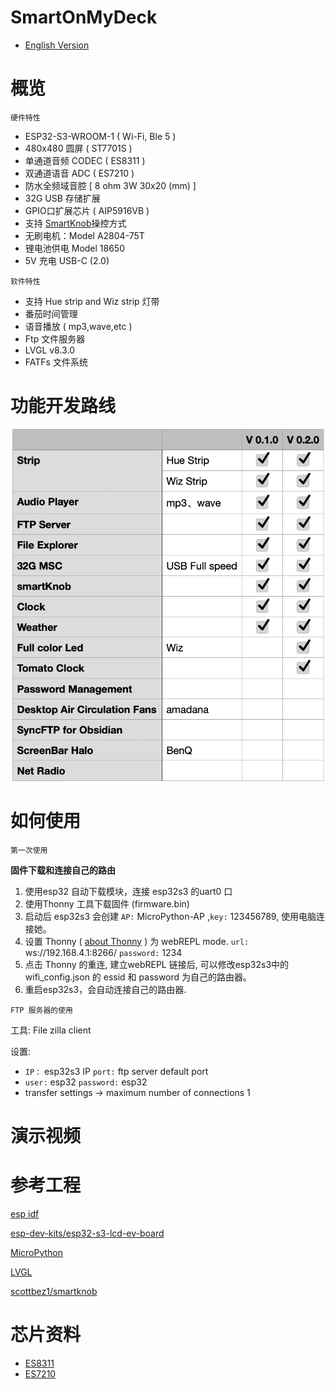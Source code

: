 # SmartOnMyDeck
- [English Version](https://github.com/On-My-Deck/center/blob/main/README.md)
# 概览

`硬件特性`
- ESP32-S3-WROOM-1 ( Wi-Fi, Ble 5 )
- 480x480 圆屏 ( ST7701S )
- 单通道音频 CODEC ( ES8311 )
- 双通道语音 ADC ( ES7210 )
- 防水全频域音腔 [ 8 ohm 3W 30x20 (mm) ]
- 32G USB 存储扩展
- GPIO口扩展芯片 ( AIP5916VB )
- 支持 [SmartKnob](https://github.com/scottbez1/smartknob)操控方式
- 无刷电机：Model A2804-75T
- 锂电池供电 Model 18650
- 5V 充电 USB-C (2.0)

`软件特性`
- 支持 Hue strip and Wiz strip 灯带
- 番茄时间管理
- 语音播放 ( mp3,wave,etc )
- Ftp 文件服务器
- LVGL v8.3.0
- FATFs 文件系统

# 功能开发路线
![RoadMap](https://github.com/On-My-Deck/center/blob/main/doc/RoadMap240422.png)

# 如何使用
`第一次使用`

**固件下载和连接自己的路由**
1. 使用esp32 自动下载模块，连接 esp32s3 的uart0 口
2. 使用Thonny 工具下载固件 (firmware.bin)
3. 启动后 esp32s3 会创建 `AP:` MicroPython-AP ,`key:` 123456789, 使用电脑连接她。
4. 设置 Thonny ( [about Thonny](https://thonny.org/) ) 为 webREPL mode. `url:` ws://192.168.4.1:8266/ `password:` 1234
5. 点击 Thonny 的重连, 建立webREPL 链接后, 可以修改esp32s3中的wifi_config.json 的 essid 和 password 为自己的路由器。
6. 重启esp32s3，会自动连接自己的路由器.

`FTP 服务器的使用`

工具: File zilla client

设置:
- `IP：` esp32s3 IP `port:` ftp server default port
- `user:` esp32 `password:` esp32
- transfer settings -> maximum number of connections 1

# 演示视频
# 参考工程
[esp idf](https://github.com/espressif/esp-idf)

[esp-dev-kits/esp32-s3-lcd-ev-board](https://github.com/espressif/esp-dev-kits/tree/master/esp32-s3-lcd-ev-board)

[MicroPython](https://github.com/micropython/micropython)

[LVGL](https://github.com/lvgl/lvgl)

[scottbez1/smartknob](https://github.com/scottbez1/smartknob)

# 芯片资料
- [ES8311](https://github.com/On-My-Deck/center/blob/main/files/ES8311%20PB.pdf)
- [ES7210](https://github.com/On-My-Deck/center/blob/main/files/Everest-ES7210.pdf)

